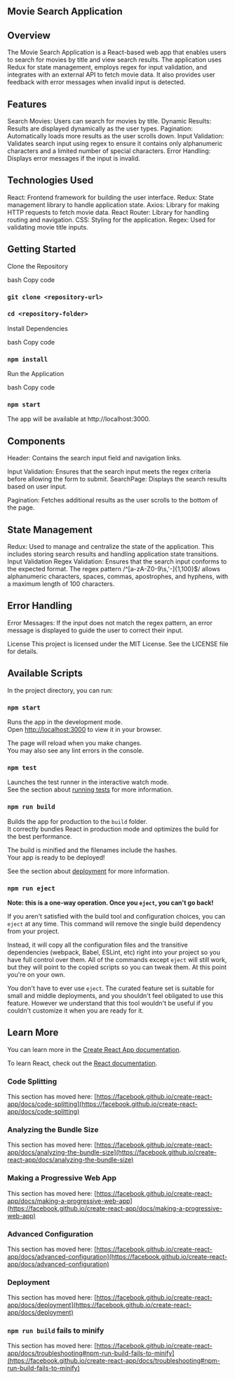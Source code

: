 ## Movie Search Application
## Overview
The Movie Search Application is a React-based web app that enables users to search for movies by title and view search results. The application uses Redux for state management, employs regex for input validation, and integrates with an external API to fetch movie data. It also provides user feedback with error messages when invalid input is detected.

## Features
Search Movies: Users can search for movies by title.
Dynamic Results: Results are displayed dynamically as the user types.
Pagination: Automatically loads more results as the user scrolls down.
Input Validation: Validates search input using regex to ensure it contains only alphanumeric characters and a limited number of special characters.
Error Handling: Displays error messages if the input is invalid.
## Technologies Used
React: Frontend framework for building the user interface.
Redux: State management library to handle application state.
Axios: Library for making HTTP requests to fetch movie data.
React Router: Library for handling routing and navigation.
CSS: Styling for the application.
Regex: Used for validating movie title inputs.
## Getting Started
Clone the Repository

bash
Copy code
### `git clone <repository-url>`
### `cd <repository-folder>`
Install Dependencies

bash
Copy code
### `npm install`
Run the Application

bash
Copy code
### `npm start`
The app will be available at http://localhost:3000.

## Components
Header: Contains the search input field and navigation links.

Input Validation: Ensures that the search input meets the regex criteria before allowing the form to submit.
SearchPage: Displays the search results based on user input.

Pagination: Fetches additional results as the user scrolls to the bottom of the page.
## State Management
Redux: Used to manage and centralize the state of the application. This includes storing search results and handling application state transitions.
Input Validation
Regex Validation: Ensures that the search input conforms to the expected format. The regex pattern /^[a-zA-Z0-9\s,'-]{1,100}$/ allows alphanumeric characters, spaces, commas, apostrophes, and hyphens, with a maximum length of 100 characters.
## Error Handling
Error Messages: If the input does not match the regex pattern, an error message is displayed to guide the user to correct their input.

License
This project is licensed under the MIT License. See the LICENSE file for details.

## Available Scripts

In the project directory, you can run:

### `npm start`

Runs the app in the development mode.\
Open [http://localhost:3000](http://localhost:3000) to view it in your browser.

The page will reload when you make changes.\
You may also see any lint errors in the console.

### `npm test`

Launches the test runner in the interactive watch mode.\
See the section about [running tests](https://facebook.github.io/create-react-app/docs/running-tests) for more information.

### `npm run build`

Builds the app for production to the `build` folder.\
It correctly bundles React in production mode and optimizes the build for the best performance.

The build is minified and the filenames include the hashes.\
Your app is ready to be deployed!

See the section about [deployment](https://facebook.github.io/create-react-app/docs/deployment) for more information.

### `npm run eject`

**Note: this is a one-way operation. Once you `eject`, you can't go back!**

If you aren't satisfied with the build tool and configuration choices, you can `eject` at any time. This command will remove the single build dependency from your project.

Instead, it will copy all the configuration files and the transitive dependencies (webpack, Babel, ESLint, etc) right into your project so you have full control over them. All of the commands except `eject` will still work, but they will point to the copied scripts so you can tweak them. At this point you're on your own.

You don't have to ever use `eject`. The curated feature set is suitable for small and middle deployments, and you shouldn't feel obligated to use this feature. However we understand that this tool wouldn't be useful if you couldn't customize it when you are ready for it.

## Learn More

You can learn more in the [Create React App documentation](https://facebook.github.io/create-react-app/docs/getting-started).

To learn React, check out the [React documentation](https://reactjs.org/).

### Code Splitting

This section has moved here: [https://facebook.github.io/create-react-app/docs/code-splitting](https://facebook.github.io/create-react-app/docs/code-splitting)

### Analyzing the Bundle Size

This section has moved here: [https://facebook.github.io/create-react-app/docs/analyzing-the-bundle-size](https://facebook.github.io/create-react-app/docs/analyzing-the-bundle-size)

### Making a Progressive Web App

This section has moved here: [https://facebook.github.io/create-react-app/docs/making-a-progressive-web-app](https://facebook.github.io/create-react-app/docs/making-a-progressive-web-app)

### Advanced Configuration

This section has moved here: [https://facebook.github.io/create-react-app/docs/advanced-configuration](https://facebook.github.io/create-react-app/docs/advanced-configuration)

### Deployment

This section has moved here: [https://facebook.github.io/create-react-app/docs/deployment](https://facebook.github.io/create-react-app/docs/deployment)

### `npm run build` fails to minify

This section has moved here: [https://facebook.github.io/create-react-app/docs/troubleshooting#npm-run-build-fails-to-minify](https://facebook.github.io/create-react-app/docs/troubleshooting#npm-run-build-fails-to-minify)
